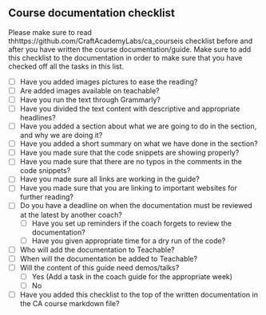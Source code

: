 ## Course documentation checklist
Please make sure to read thhttps://github.com/CraftAcademyLabs/ca_courseis checklist before and after you have written the course documentation/guide. Make sure to add this checklist to the documentation in order to make sure that you have checked off all the tasks in this list. 

 - [ ] Have you added images pictures to ease the reading?
 - [ ] Are added images available on teachable?
 - [ ] Have you run the text through Grammarly?
 - [ ] Have you divided the text content with descriptive and appropriate headlines?
 - [ ] Have you added a section about what we are going to do in the section, and why we are doing it?
 - [ ] Have you added a short summary on what we have done in the section?
 - [ ] Have you made sure that the code snippets are showing properly?
 - [ ] Have you made sure that there are no typos in the comments in the code snippets?
 - [ ] Have you made sure all links are working in the guide?
 - [ ] Have you made sure that you are linking to important websites for further reading?
 - [ ] Do you have a deadline on when the documentation must be reviewed at the latest by another coach?
	 - [ ] Have you set up reminders if the coach forgets to review the documentation?
	 - [ ] Have you given appropriate time for a dry run of the code?
 - [ ] Who will add the documentation to Teachable?
 - [ ] When will the documentation be added to Teachable?
 - [ ] Will the content of this guide need demos/talks?
	 - [ ] Yes (Add a task in the coach guide for the appropriate week)
	 - [ ] No
 - [ ] Have you added this checklist to the top of the written documentation in the CA course markdown file?
